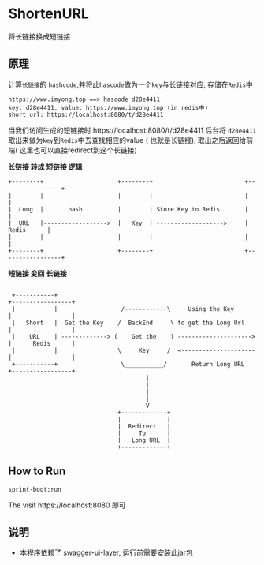 # ShortenURL
将长链接换成短链接

## 原理
 计算`长链接`的 `hashcode`,并将此`hascode`做为一个`key`与长链接对应, 存储在`Redis`中
  ```
  https://www.imyong.top ==> hascode d28e4411
  key: d28e4411, value: https://www.imyong.top (in redis中)
  short url: https://localhost:8080/t/d28e4411
  ```
  
  当我们访问生成的短链接时 https://localhost:8080/t/d28e4411 后台将 `d28e4411` 取出来做为`key`到`Redis`中去查找相应的value ( 也就是长链接), 取出之后返回给前端( 这里也可以直接redirect到这个长链接)
  
  **长链接 转成 短链接 逻辑**
  ```                                           
  +--------+                     +--------+                          +-----------------+
  |        |                     |        |                          |                 |
  |  Long  |       hash          |        | Store Key to Redis       |                 |
  |  URL   |------------------>  |   Key  | ------------------->     |      Redis      |
  |        |                     |        |                          |                 |
  +--------+                     +--------+                          +-----------------+ 

 ```
 
 **短链接 变回 长链接**
 ```
 
  +-----------+                                                          +-----------------+
  |           |                  /------------\     Using the Key        |                 |
  |   Short   |  Get the Key    /  BackEnd     \ to get the Long Url     |                 |
  |    URL    | -------------> (    Get the    ) --------------------->  |      Redis      |
  |           |                 \     Key     /  <---------------------  |                 |
  +-----------+                  \___________/       Return Long URL     +-----------------+
                                        |
                                        |
                                        |
                                        |
                                        V
                                +-------------+
                                |             |
                                |  Redirect   |
                                |     To      |
                                |   Long URL  |
                                +-------------+
 ```
 
 ## How to Run
 ```
 sprint-boot:run
 ```
 
 The visit https://localhost:8080 即可
 
 ## 说明
 * 本程序依赖了 [swagger-ui-layer](https://github.com/caspar-chen/swagger-ui-layer), 运行前需要安装此jar包
 